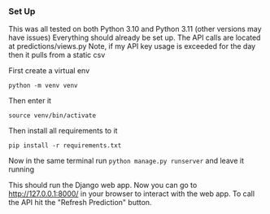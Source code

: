 ### Set Up

This was all tested on both Python 3.10 and Python 3.11 (other versions may have issues)
Everything should already be set up.
The API calls are located at predictions/views.py
Note, if my API key usage is exceeded for the day then it pulls from a static csv

First create a virtual env

`python -m venv venv`

Then enter it

`source venv/bin/activate`

Then install all requirements to it

`pip install -r requirements.txt`

Now in the same terminal run `python manage.py runserver` and leave it running

This should run the Django web app. Now you can go to http://127.0.0.1:8000/
in your browser to interact with the web app. To call the API hit the "Refresh Prediction" button.